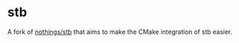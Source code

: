 # stb

A fork of [nothings/stb](https://github.com/nothings/stb) that aims to make the CMake integration of stb easier.